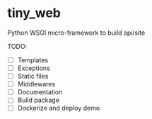 # tiny_web
Python WSGI micro-framework to build api/site

TODO:
- [ ] Templates
- [ ] Exceptions
- [ ] Static files
- [ ] Middlewares
- [ ] Documentation
- [ ] Build package
- [ ] Dockerize and deploy demo
